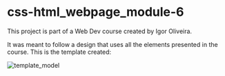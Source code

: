 # css-html_webpage_module-6
 This project is part of a Web Dev course created by Igor Oliveira.

 It was meant to follow a design that uses all the elements presented in the course.
 This is the template created:
 
 ![template_model](https://user-images.githubusercontent.com/78650244/107149251-54652f80-6936-11eb-96e1-d0b3f22bc2d6.jpg)
 
